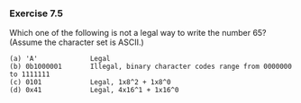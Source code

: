 ### Exercise 7.5 

Which one of the following is not a legal way to write the number 65? (Assume the character set is ASCII.)
```
(a) 'A'             Legal
(b) 0b1000001       Illegal, binary character codes range from 0000000 to 1111111
(c) 0101            Legal, 1x8^2 + 1x8^0 
(d) 0x41            Legal, 4x16^1 + 1x16^0
```
